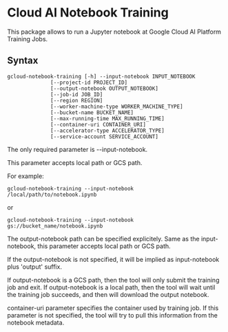# Cloud AI Notebook Training

This package allows to run a Jupyter notebook at Google Cloud AI Platform Training Jobs.

## Syntax

```
gcloud-notebook-training [-h] --input-notebook INPUT_NOTEBOOK
              [--project-id PROJECT_ID]
              [--output-notebook OUTPUT_NOTEBOOK]
              [--job-id JOB_ID]
              [--region REGION]
              [--worker-machine-type WORKER_MACHINE_TYPE]
              [--bucket-name BUCKET_NAME]
              [--max-running-time MAX_RUNNING_TIME]
              [--container-uri CONTAINER_URI]
              [--accelerator-type ACCELERATOR_TYPE]
              [--service-account SERVICE_ACCOUNT]
```

The only required parameter is --input-notebook.

This parameter accepts local path or GCS path.

For example:
```
gcloud-notebook-training --input-notebook /local/path/to/notebook.ipynb
```

or
```
gcloud-notebook-training --input-notebook gs://bucket_name/notebook.ipynb
```

The output-notebook path can be specified explicitely.
Same as the input-notebook, this parameter accepts local path or GCS path.

If the output-notebook is not specified, it will be implied as input-notebook plus 'output' suffix.

If output-notebook is a GCS path, then the tool will only submit the training job and exit.
If output-notebook is a local path, then the tool will wait until the training job succeeds, and then will download the output notebook.

container-uri parameter specifies the container used by training job.
If this parameter is not specified, the tool will try to pull this information from the notebook metadata.
